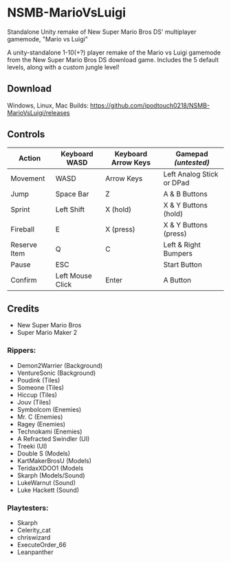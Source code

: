 # NSMB-MarioVsLuigi
Standalone Unity remake of New Super Mario Bros DS' multiplayer gamemode, "Mario vs Luigi"

A unity-standalone 1-10(+?) player remake of the Mario vs Luigi gamemode from the New Super Mario Bros DS download game.
Includes the 5 default levels, along with a custom jungle level!

## Download

Windows, Linux, Mac Builds: https://github.com/ipodtouch0218/NSMB-MarioVsLuigi/releases

## Controls
| Action | Keyboard WASD | Keyboard Arrow Keys | Gamepad *(untested)* |
| --- | --- | --- | --- |
| Movement | WASD | Arrow Keys | Left Analog Stick or DPad |
| Jump | Space Bar | Z | A & B Buttons |
| Sprint | Left Shift | X (hold) | X & Y Buttons (hold) |
| Fireball | E | X (press) | X & Y Buttons (press) |
| Reserve Item | Q | C | Left & Right Bumpers |
| Pause | ESC | | Start Button |
| Confirm | Left Mouse Click | Enter | A Button |

## Credits

* New Super Mario Bros
* Super Mario Maker 2

### Rippers:
  
* Demon2Warrier (Background)
* VentureSonic (Background)
* Poudink (Tiles)
* Someone (Tiles)
* Hiccup (Tiles)
* Jouv (Tiles)
* Symbolcom (Enemies)
* Mr. C (Enemies)
* Ragey (Enemies)
* Technokami (Enemies)
* A Refracted Swindler (UI)
* Treeki (UI)
* Double S (Models)
* KartMakerBrosU (Models)
* TeridaxXDOO1 (Models
* Skarph (Models/Sound)
* LukeWarnut (Sound)
* Luke Hackett (Sound)
  
### Playtesters:
  
* Skarph
* Celerity_cat
* chriswizard
* ExecuteOrder_66
* Leanpanther

